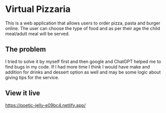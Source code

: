 # Virtual Pizzaria

This is a web application that allows users to order pizza, pasta and burger online. The user can choose the type of food and as per their age the child meal/adult meal will be served.

## The problem

I tried to solve it by myself first and then google and ChatGPT helped me to find bugs in my code. If I had more time I think I would have make and addition for drinks and dessert option as well and may be some logic about giving tips for the service. 

## View it live

https://poetic-jelly-e09bc4.netlify.app/
